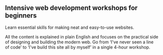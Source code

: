 ## Intensive web development workshops for beginners

Learn essential skills for making neat and easy-to-use websites. 

All the content is explained in plain English and focuses on the practical side of designing and building the modern web. Go from ‘I've never seen a line of code’ to ‘I've build this site all by myself’ in a single 4-hour workshop.
